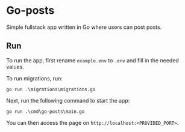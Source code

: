 # Go-posts

Simple fullstack app written in Go where users can post posts.

## Run 

To run the app, first rename `example.env` to `.env` and fill in the needed values.

To run migrations, run:

```
go run .\migrations\migrations.go
```

Next, run the following command to start the app: 

```
go run .\cmd\go-posts\main.go
```

You can then access the page on `http://localhost:<PROVIDED_PORT>`.
